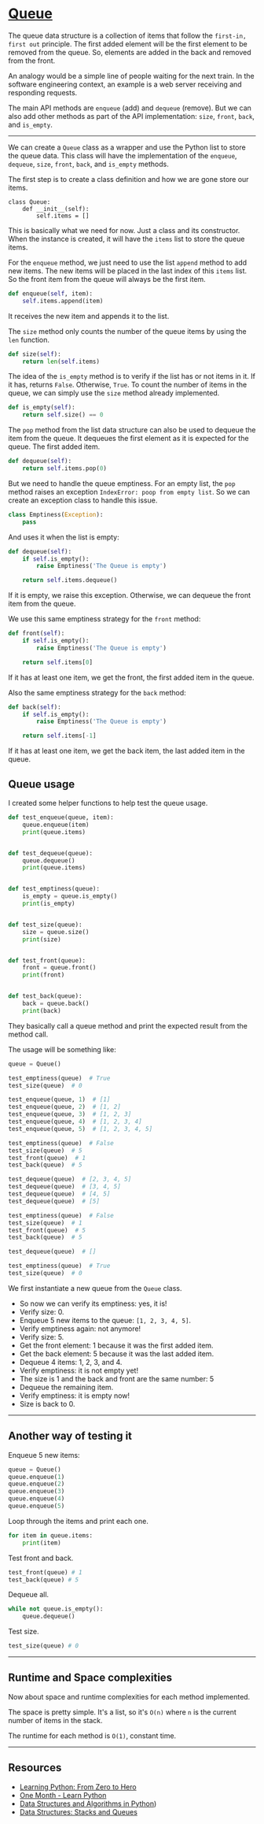 # [Queue](https://github.com/leandrotk/tokyo/blob/master/tech_interview_preparation/data_structures/queue/Queue.py)

The queue data structure is a collection of items that follow the `first-in, first out` principle. The first added element will be the first element to be removed from the queue. So, elements are added in the back and removed from the front.

An analogy would be a simple line of people waiting for the next train. In the software engineering context, an example is a web server receiving and responding requests.

The main API methods are `enqueue` (add) and `dequeue` (remove). But we can also add other methods as part of the API implementation: `size`, `front`, `back`, and `is_empty`.

---

We can create a `Queue` class as a wrapper and use the Python list to store the queue data. This class will have the implementation of the `enqueue`, `dequeue`, `size`, `front`, `back`, and `is_empty` methods.

The first step is to create a class definition and how we are gone store our items.

    class Queue:
        def __init__(self):
            self.items = []

This is basically what we need for now. Just a class and its constructor. When the instance is created, it will have the `items` list to store the queue items.

For the `enqueue` method, we just need to use the list `append` method to add new items. The new items will be placed in the last index of this `items` list. So the front item from the queue will always be the first item.

```python
def enqueue(self, item):
    self.items.append(item)
```

It receives the new item and appends it to the list.

The `size` method only counts the number of the queue items by using the `len` function.

```python
def size(self):
    return len(self.items)
```

The idea of the `is_empty` method is to verify if the list has or not items in it. If it has, returns `False`. Otherwise, `True`. To count the number of items in the queue, we can simply use the `size` method already implemented.

```python
def is_empty(self):
    return self.size() == 0
```

The `pop` method from the list data structure can also be used to dequeue the item from the queue. It dequeues the first element as it is expected for the queue. The first added item.

```python
def dequeue(self):
    return self.items.pop(0)
```

But we need to handle the queue emptiness. For an empty list, the `pop` method raises an exception `IndexError: poop from empty list`. So we can create an exception class to handle this issue.

```python
class Emptiness(Exception):
    pass
```

And uses it when the list is empty:

```python
def dequeue(self):
    if self.is_empty():
        raise Emptiness('The Queue is empty')

    return self.items.dequeue()
```

If it is empty, we raise this exception. Otherwise, we can dequeue the front item from the queue.

We use this same emptiness strategy for the `front` method:

```python
def front(self):
    if self.is_empty():
        raise Emptiness('The Queue is empty')

    return self.items[0]
```

If it has at least one item, we get the front, the first added item in the queue.

Also the same emptiness strategy for the `back` method:

```python
def back(self):
    if self.is_empty():
        raise Emptiness('The Queue is empty')

    return self.items[-1]
```

If it has at least one item, we get the back item, the last added item in the queue.

## Queue usage

I created some helper functions to help test the queue usage.

```python
def test_enqueue(queue, item):
    queue.enqueue(item)
    print(queue.items)


def test_dequeue(queue):
    queue.dequeue()
    print(queue.items)


def test_emptiness(queue):
    is_empty = queue.is_empty()
    print(is_empty)


def test_size(queue):
    size = queue.size()
    print(size)


def test_front(queue):
    front = queue.front()
    print(front)


def test_back(queue):
    back = queue.back()
    print(back)
```

They basically call a queue method and print the expected result from the method call.

The usage will be something like:

```python
queue = Queue()

test_emptiness(queue)  # True
test_size(queue)  # 0

test_enqueue(queue, 1)  # [1]
test_enqueue(queue, 2)  # [1, 2]
test_enqueue(queue, 3)  # [1, 2, 3]
test_enqueue(queue, 4)  # [1, 2, 3, 4]
test_enqueue(queue, 5)  # [1, 2, 3, 4, 5]

test_emptiness(queue)  # False
test_size(queue)  # 5
test_front(queue)  # 1
test_back(queue)  # 5

test_dequeue(queue)  # [2, 3, 4, 5]
test_dequeue(queue)  # [3, 4, 5]
test_dequeue(queue)  # [4, 5]
test_dequeue(queue)  # [5]

test_emptiness(queue)  # False
test_size(queue)  # 1
test_front(queue)  # 5
test_back(queue)  # 5

test_dequeue(queue)  # []

test_emptiness(queue)  # True
test_size(queue)  # 0
```

We first instantiate a new queue from the `Queue` class.

- So now we can verify its emptiness: yes, it is!
- Verify size: 0.
- Enqueue 5 new items to the queue: `[1, 2, 3, 4, 5]`.
- Verify emptiness again: not anymore!
- Verify size: 5.
- Get the front element: 1 because it was the first added item.
- Get the back element: 5 because it was the last added item.
- Dequeue 4 items: 1, 2, 3, and 4.
- Verify emptiness: it is not empty yet!
- The size is 1 and the back and front are the same number: 5
- Dequeue the remaining item.
- Verify emptiness: it is empty now!
- Size is back to 0.

---

## Another way of testing it

Enqueue 5 new items:

```python
queue = Queue()
queue.enqueue(1)
queue.enqueue(2)
queue.enqueue(3)
queue.enqueue(4)
queue.enqueue(5)
```

Loop through the items and print each one.

```python
for item in queue.items:
    print(item)
```

Test front and back.

```python
test_front(queue) # 1
test_back(queue) # 5
```

Dequeue all.

```python
while not queue.is_empty():
    queue.dequeue()
```

Test size.

```python
test_size(queue) # 0
```

---

## Runtime and Space complexities

Now about space and runtime complexities for each method implemented.

The space is pretty simple. It's a list, so it's `O(n)` where `n` is the current number of items in the stack.

The runtime for each method is `O(1)`, constant time.

---

## Resources

- [Learning Python: From Zero to Hero](http://leandrotk.github.io/tk/2017/09/learning-python-from-zero-to-hero/index.html)
- [One Month - Learn Python](https://mbsy.co/lG6tv)
- [Data Structures and Algorithms in Python](https://www.amazon.com/Structures-Algorithms-Python-Michael-Goodrich/dp/1118290275))
- [Data Structures: Stacks and Queues](https://www.youtube.com/watch?v=wjI1WNcIntg&feature=youtu.be)
